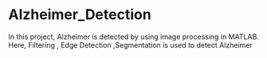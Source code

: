 # Alzheimer_Detection
In this project, Alzheimer is detected by using image processing in MATLAB. Here, Filtering , Edge Detection ,Segmentation is used to detect Alzheimer
